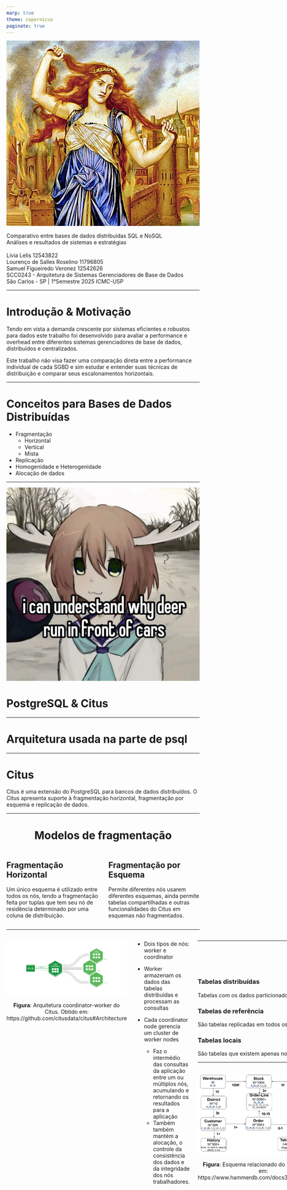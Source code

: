 ```yaml
---
marp: true
theme: copernicus
paginate: true
---
```


<!-- _class: titlepage -->

![bg left:33% saturate:1.5](assets/cassandra_painting.jpg)

<div class="title"> Comparativo entre bases de dados distribuídas SQL e NoSQL </div>
<div class="subtitle"      > Análises e resultados de sistemas e estratégias </div>
<br>
<div class="author"        > Lívia Lelis 12543822 </div>
<div class="author"        > Lourenço de Salles Roselino 11796805 </div>
<div class="author"        > Samuel Figueiredo Veronez 12542626 </div>
<div class="date"          > SCC0243 - Arquitetura de Sistemas Gerenciadores de Base de Dados </div>
<div class="organization"  > São Carlos - SP | 1°Semestre 2025 ICMC-USP </div>



---

# Introdução & Motivação

Tendo em vista a demanda crescente por sistemas eficientes e robustos para dados este trabalho foi desenvolvido para avaliar a performance e overhead entre diferentes sistemas gerenciadores de base de dados, distribuídos e centralizados.

Este trabalho não visa fazer uma comparação direta entre a performance individual de cada SGBD e sim estudar e entender suas técnicas de distribuição e comparar seus escalonamentos horizontais.

---

# Conceitos para Bases de Dados Distribuídas

- Fragmentação
    - Horizontal
    - Vertical
    - Mista
- Replicação
- Homogenidade e Heterogenidade
- Alocação de dados

---

<!-- _class: transition -->

![bg opacity:.08 blur:2.0px grayscale:1 brightness:0.75](https://github.com/VH-Evil-Inc/asgbd/blob/main/vhevilinc.jpg?raw=true)

# PostgreSQL & Citus

---

# Arquitetura usada na parte de psql

---

# Citus

Citus é uma extensão do PostgreSQL para bancos de dados distribuídos. O Citus apresenta suporte à fragmentação horizontal, fragmentação por esquema e replicação de dados. 

---

<center>

# Modelos de fragmentação

</center>

<div class="columns">
<div>

## Fragmentação Horizontal

Um único esquema é utilizado entre todos os nós, tendo a fragmentação feita por tuplas que tem seu nó de residência determinado por uma coluna de distribuição.

</div>

<div>

## Fragmentação por Esquema

Permite diferentes nós usarem diferentes esquemas, ainda permite tabelas compartilhadas e outras funcionalidades do Citus em esquemas não fragmentados.

</div>
</div>

---

<div class="columns">
<div>


![h:400 drop-shadow:4px,5px,15px,#010101](./assets/citus-architecture.png)

<figcaption align="center">
<b>Figura</b>: Arquitetura coordinator-worker do Citus. Obtido em: https://github.com/citusdata/citus#Architecture
</figcaption>


</div>
<div> 

- Dois tipos de nós: worker e coordinator

- Worker armazenam os dados das tabelas distribuidas e processam as consultas
- Cada coordinator node gerencia um cluster de worker nodes 
    - Faz o intermédio das consultas da aplicação entre um ou múltiplos nós, acumulando e retornando os resultados para a aplicação
    - Também também mantém a alocação, o controle da consistência dos dados e da integridade dos nós trabalhadores.
</div>
<div>

---

<center>

# Tipos de Tabelas

</center>

<div class="columns3">
<div>

### Tabelas distribuídas

Tabelas com os dados particionados e distribuídos entre vários nós trabalhadores, permitindo consultas e operações paralelas.

</div>

<div>

### Tabelas de referência

São tabelas replicadas em todos os nós trabalhadores, utilizadas para armazenar dados pequenos e frequentemente acessados.

</div>

<div>

### Tabelas locais

São tabelas que existem apenas no nó coordenador e não são distribuídas nem replicadas. 

</div>

</div>

---

<div class="columns">
<div>

<center>

![h:400 drop-shadow:4px,5px,15px,#010101](./assets/ch3-2.png)

<figcaption align="center">
<b>Figura</b>: Esquema relacionado do TPC-C. Obtido em: https://www.hammerdb.com/docs3.3/ch03s05.html
</figcaption>

</center>

</div>
<div> 
<center> TCP-C ! :) </center>
</div>
<div>

---

# Estratégia de Distribuição

```sql
-- Distribution Configuration
SELECT create_reference_table('warehouse');
SELECT create_reference_table('district');
SELECT create_reference_table('item');

SELECT create_distributed_table('customer', 'c_w_id', colocate_with => 'none');
SELECT create_distributed_table('stock', 's_w_id', colocate_with => 'customer');
SELECT create_distributed_table('orders', 'o_w_id', colocate_with => 'customer');
SELECT create_distributed_table('new_order', 'no_w_id', colocate_with => 'customer');
SELECT create_distributed_table('order_line', 'ol_w_id', colocate_with => 'customer');
SELECT create_distributed_table('history', 'h_w_id', colocate_with => 'customer');
```

---

# Resultados

---

<!-- _class: transition -->

![bg opacity:.08 blur:2.0px grayscale:1 brightness:0.75](./assets/cassandra_eye.png)

# Cassandra 👁

---

# Arquitetura usada na parte de nosql

---

# Talvez falar sobre Wide Column ?

---

# Cassandra 

Apache Cassandra é um banco de dados _open-source_ NoSQL distribuído, sendo classificado como um _Wide-Column Database_.

---

# Cassandra

Cassandra utiliza uma arquitetura _masterless_ com _clusters_ organizados em forma de anel, todos os nós do Cassandra podem responder a aplicação e comunicar com todos os outros nós dentro de um anel.

<center>

![h:400 drop-shadow:4px,5px,15px,#010101](./assets/apache-cassandra-diagrams-01.jpg)

</center>

---

# Estrutura de Dados e Particionamento

Os dados no cassandra são organizados em keyspaces que agrupam tabelas relacionadas. Cada tabela é composta por linhas e colunas 

Cada linha é identificada por uma chave primária composta por um partition key e, opcionalmente, colunas de ordenação (clustering columns)

A distribuição dos dados é feita de forma que cada nó do cluster seja responsável por um intervalo do espaço de tokens. 

---

# Replicação e Tolerância a Falhas

Cassandra implementa replicação configurável por _keyspace_, permitindo definir o fator de replicação e a estratégia de replicação mais adequada ao ambiente. 

---

# Consistência

O Cassandra possui _tunable consistency_, permitindo o usuário definir por operação quantos nós precisam confirmar uma leitura ou escrita para que ela seja bem-sucedida.

Isso permite ajustar entre priorizar consistência forte ou disponibilidade, conforme a necessidade da aplicação. 

Por padrão o Cassandra opera como um sistema _AP_ (alta disponibilidade e tolerância a partições), mas pode ser configurado para comportar-se como _CP_(consistência e tolerância a partições) em cenários específicos.

---

# Yahoo! Cloud Serving Benchmarking (YCSB)

---

# Resultados

---

# Conclusão

---

# Bibliografia
- uau documentação

---

# Perguntas!